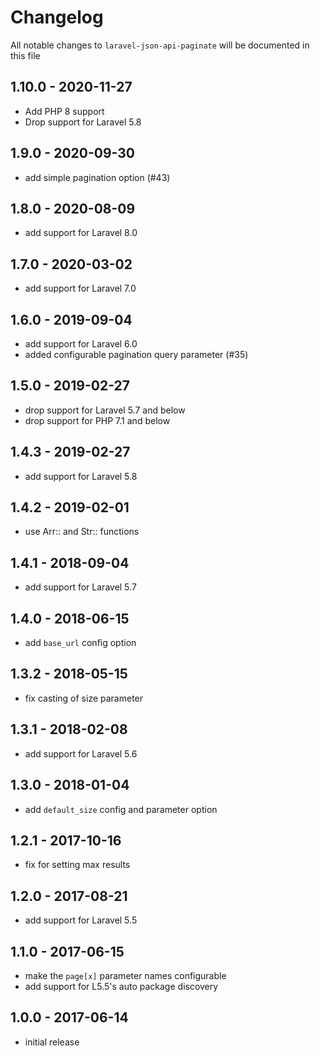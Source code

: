 # Changelog

All notable changes to `laravel-json-api-paginate` will be documented in this file

## 1.10.0 - 2020-11-27

- Add PHP 8 support
- Drop support for Laravel 5.8

## 1.9.0 - 2020-09-30

- add simple pagination option (#43)

## 1.8.0 - 2020-08-09

- add support for Laravel 8.0

## 1.7.0 - 2020-03-02

- add support for Laravel 7.0

## 1.6.0 - 2019-09-04

- add support for Laravel 6.0
- added configurable pagination query parameter (#35)

## 1.5.0 - 2019-02-27

- drop support for Laravel 5.7 and below
- drop support for PHP 7.1 and below

## 1.4.3 - 2019-02-27

- add support for Laravel 5.8

## 1.4.2 - 2019-02-01

- use Arr:: and Str:: functions

## 1.4.1 - 2018-09-04

- add support for Laravel 5.7

## 1.4.0 - 2018-06-15

- add `base_url` config option

## 1.3.2 - 2018-05-15

- fix casting of size parameter

## 1.3.1 - 2018-02-08

- add support for Laravel 5.6

## 1.3.0 - 2018-01-04

- add `default_size` config and parameter option

## 1.2.1 - 2017-10-16

- fix for setting max results

## 1.2.0 - 2017-08-21

- add support for Laravel 5.5

## 1.1.0 - 2017-06-15

- make the `page[x]` parameter names configurable
- add support for L5.5's auto package discovery

## 1.0.0 - 2017-06-14

- initial release
